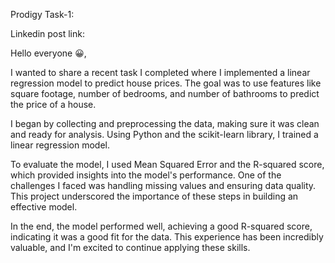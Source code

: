 Prodigy Task-1:

Linkedin post link:
 

Hello everyone 😀,

I wanted to share a recent task I completed where I implemented a linear regression model to predict house prices. The goal was to use features like square footage, number of bedrooms, and number of bathrooms to predict the price of a house.

I began by collecting and preprocessing the data, making sure it was clean and ready for analysis. Using Python and the scikit-learn library, I trained a linear regression model.

To evaluate the model, I used Mean Squared Error and the R-squared score, which provided insights into the model's performance. One of the challenges I faced was handling missing values and ensuring data quality. This project underscored the importance of these steps in building an effective model.

In the end, the model performed well, achieving a good R-squared score, indicating it was a good fit for the data. This experience has been incredibly valuable, and I'm excited to continue applying these skills.
